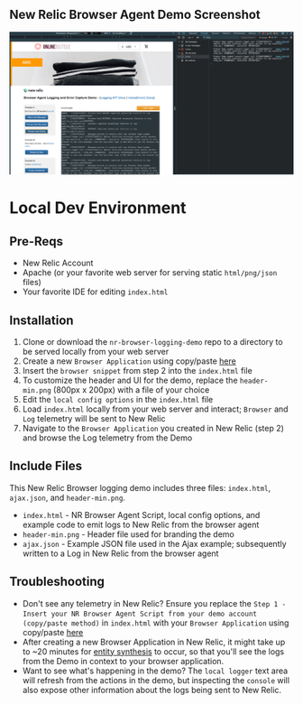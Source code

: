 ## New Relic Browser Agent Demo Screenshot
![New Relic Browser Agent Logging Demo](/screenshot-min.png?raw=true "Optional Title")

# Local Dev Environment

## Pre-Reqs
* New Relic Account
* Apache (or your favorite web server for serving static `html/png/json` files)
* Your favorite IDE for editing `index.html` 

## Installation
 1. Clone or download the `nr-browser-logging-demo` repo to a directory to be served locally from your web server
 2. Create a new `Browser Application` using copy/paste [here](https://onenr.io/0MRNpYqNqQn)
 3. Insert the `browser snippet` from step 2 into the `index.html` file
 4. To customize the header and UI for the demo, replace the `header-min.png` (800px x 200px) with a file of your choice
 5. Edit the `local config options` in the `index.html` file
 6. Load `index.html` locally from your web server and interact; `Browser` and `Log` telemetry will be sent to New Relic
 7. Navigate to the `Browser Application` you created in New Relic (step 2) and browse the Log telemetry from the Demo

## Include Files

This New Relic Browser logging demo includes three files: `index.html`, `ajax.json`, and `header-min.png`.

- `index.html` - NR Browser Agent Script, local config options, and example code to emit logs to New Relic from the browser agent
- `header-min.png` - Header file used for branding the demo
- `ajax.json` - Example JSON file used in the Ajax example; subsequently written to a Log in New Relic from the browser agent

## Troubleshooting
* Don't see any telemetry in New Relic? Ensure you replace the `Step 1 - Insert your NR Browser Agent Script from your demo account (copy/paste method)` in `index.html` with your `Browser Application` using copy/paste [here](https://onenr.io/0MRNpYqNqQn)
* After creating a new Browser Application in New Relic, it might take up to ~20 minutes for [entity synthesis](https://newrelic.com/blog/how-to-relic/entity-synthesis) to occur, so that you'll see the logs from the Demo in context to your browser application.
* Want to see what's happening in the demo? The `local logger` text area will refresh from the actions in the demo, but inspecting the `console` will also expose other information about the logs being sent to New Relic.
